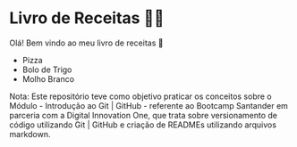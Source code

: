 #              Livro de Receitas :man_cook:

Olá! Bem vindo ao meu livro de receitas :wave: 

- Pizza
- Bolo de Trigo
- Molho Branco

Nota: Este repositório teve como objetivo praticar os conceitos sobre o Módulo - Introdução ao Git | GitHub - referente ao Bootcamp Santander em parceria com a Digital Innovation One, que trata sobre versionamento de código utilizando Git | GitHub e criação de READMEs utilizando arquivos markdown.
